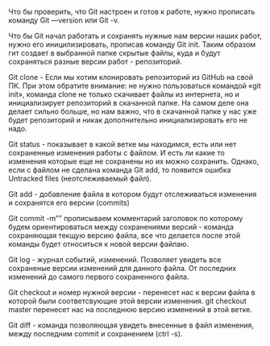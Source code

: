 Что бы проверить, что Git настроен и готов к работе, нужно прописать команду Git —version или Git -v.

Что бы Git начал работать и сохранять нужные нам версии наших работ, нужно его иницилизировать, прописав команду Git init. Таким образом гит создает в выбранной папке скрытые файлы, куда и будут сохраняться разные версии работ - репозиторий.

Git clone - Если мы хотим клонировать репозиторий из GitHub на свой ПК.               При этом обратите внимание: не нужно пользоваться командой «git init», команда clone не только скачивает файлы из интернета, но и инициализирует репозиторий в скачанной папке. На самом деле она делает сильно больше, но нам важно, что в скачанной папке у нас уже будет репозиторий и никак дополнительно инициализировать его не надо.

Git status - показывает в какой ветке мы находимся, есть или нет сохраненные изменения работы с файлом. И есть ли какие то изменения которые еще не сохранены но их можно сохранить. Однако, если с файлом не сделана команда Git add, то появится ошибка Untracked files (неотслеживаемый файл). 

Git add - добавление файла в котором будут отслеживаться изменения и сохранятся его версии (commits)

Git commit -m”” прописываем комментарий заголовок по которому будем ориентироваться между сохранениями версий - команда сохраняющая текщую версию файла, все что делается после этой команды будет относиться к новой версии файлаю.

Git log - журнал событий, изменений. Позволяет увидеть все сохраненые версии изменений для данного файла. От последних изменений до самого первого сохраненного файла.

Git checkout и номер нужной версии - перенесет нас к версии файла в которой были соответсвующие этой версии изменения. git checkout master перенесет нас на последнюю версию изменений в этой ветке.

Git diff - команда позволяющая увидеть внесенные в файл изменения, между последним commit и сохранением (ctrl -s).


